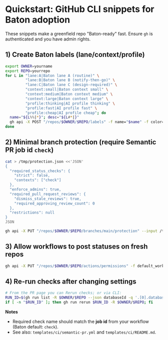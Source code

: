 # Quickstart: GitHub CLI snippets for Baton adoption

These snippets make a greenfield repo "Baton-ready" fast. Ensure `gh` is authenticated and you have admin rights.

## 1) Create Baton labels (lane/context/profile)
```bash
export OWNER=yourname
export REPO=yourrepo
for L in "lane:A|Baton lane A (routine)" \
         "lane:B|Baton lane B (notify-then-go)" \
         "lane:C|Baton lane C (design-required)" \
         "context:small|Baton context small" \
         "context:medium|Baton context medium" \
         "context:large|Baton context large" \
         "profile:thinking|AI profile thinking" \
         "profile:fast|AI profile fast" \
         "profile:cheap|AI profile cheap"; do
  name="${L%%|*}"; desc="${L#*|}"
  gh api -X POST "/repos/$OWNER/$REPO/labels" -f name="$name" -f color="ededed" -f description="$desc" >/dev/null || echo "(label '$name' may already exist)"
done
```

## 2) Minimal branch protection (require Semantic PR job id `check`)
```bash
cat > /tmp/protection.json <<'JSON'
{
  "required_status_checks": {
    "strict": false,
    "contexts": ["check"]
  },
  "enforce_admins": true,
  "required_pull_request_reviews": {
    "dismiss_stale_reviews": true,
    "required_approving_review_count": 0
  },
  "restrictions": null
}
JSON

gh api -X PUT "/repos/$OWNER/$REPO/branches/main/protection" --input /tmp/protection.json
```

## 3) Allow workflows to post statuses on fresh repos
```bash
gh api -X PUT "/repos/$OWNER/$REPO/actions/permissions" -f default_workflow_permissions=write -f can_approve_pull_request_reviews=false
```

## 4) Re-run checks after changing settings
```bash
# From the PR page you can Rerun checks; or via CLI:
RUN_ID=$(gh run list -R $OWNER/$REPO --json databaseId -q '.[0].databaseId')
if [ -n "$RUN_ID" ]; then gh run rerun $RUN_ID -R $OWNER/$REPO; fi
```

**Notes**
- Required check name should match the **job id** from your workflow (Baton default: `check`).
- See also: `templates/ci/semantic-pr.yml` and `templates/ci/README.md`.
